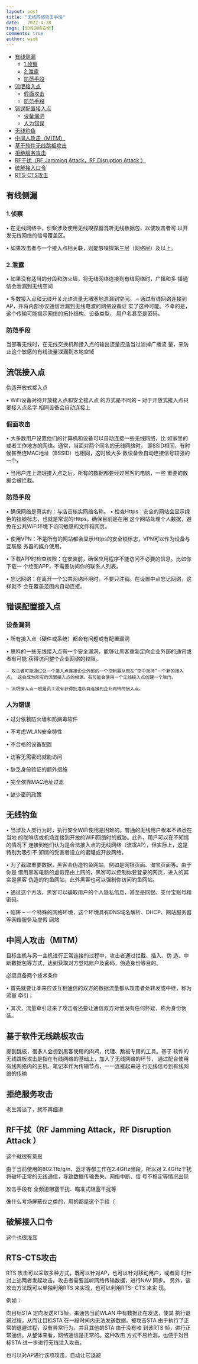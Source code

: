 ```yaml
---
layout: post
title: "无线网络攻击手段"
date:   2022-4-28
tags: [无线网络安全]
comments: true
author: wsxk
---
```


- [有线侧漏](#有线侧漏)
  - [1.侦察](#1侦察)
  - [2.泄露](#2泄露)
  - [防范手段](#防范手段)
- [流氓接入点](#流氓接入点)
  - [假面攻击](#假面攻击)
  - [防范手段](#防范手段-1)
- [错误配置接入点](#错误配置接入点)
  - [设备漏洞](#设备漏洞)
  - [人为错误](#人为错误)
- [无线钓鱼](#无线钓鱼)
- [中间人攻击（MITM）](#中间人攻击mitm)
- [基于软件无线跳板攻击](#基于软件无线跳板攻击)
- [拒绝服务攻击](#拒绝服务攻击)
- [RF干扰（RF Jamming Attack，RF Disruption Attack ）](#rf干扰rf-jamming-attackrf-disruption-attack-)
- [破解接入口令](#破解接入口令)
- [RTS-CTS攻击](#rts-cts攻击)

## 有线侧漏

### 1.侦察 

• 在无线网络中，侦察涉及使用无线嗅探器混听无线数据包，以使攻击者可 以开发无线网络的信号覆盖区。

• 如果攻击者与一个接入点相关联，则能够嗅探第三层（网络层）及以上。

### 2.泄露

• 如果没有适当的分段和防火墙，将无线网络连接到有线网络时，广播和多 播通信会泄漏到无线空间

• 多数接入点和无线开关允许流量无堵塞地泄漏到空间。 – 通过有线网络连接到AP，并将内部协议通信泄漏到无线电波的网络设备证 实了这种可能。不幸的是，这个传输可能揭示网络的拓扑结构、设备类型、 用户名甚至是密码。


### 防范手段

当部署无线时，在无线交换机和接入点的输出流量应适当过滤掉广播流 量，来防止这个敏感的有线流量泄漏到本地空域

## 流氓接入点

伪造开放式接入点 

• WiFi设备对待开放接入点和安全接入点 的方式是不同的 – 对于开放式接入点只要接入点名字 相同设备会自动连接上

### 假面攻击

• 大多数用户设置他们的计算机和设备可以自动连接一些无线网络，比 如家里的或者工作地方的网络。通常，当面对两个同名的无线网络时， 即SSID相同，有时候甚至连MAC地址（BSSID）也相同，这时候大多 数设备会自动连接信号较强的一个。

• 当用户连上流氓接入点之后，所有的数据都要经过黑客的电脑，一些 重要的数据会被拦截。

### 防范手段

• 确保网络是真实的：与店员核实网络名称。 • 检查Https：安全的网站会显示绿色的挂锁标志，也就是常说的Https。确保目前是在用 这个网站处理个人数据，避免在公共WiFi环境下访问敏感的文件和网页。

• 使用VPN：不是所有的网站都会显示Https的安全锁标志，VPN可以作为设备与互联服 务器的媒介使用。

• 下载APP时检查权限：在安装前，确保应用程序不能访问不必要的信息。比如你下载一 个绘图APP，不需要访问你的联系人列表。

• 忘记网络：在离开一个公共网络环境时，不要只注销。在设置中点忘记网络，这样就不 会在覆盖范围内自动连接。

## 错误配置接入点

###  设备漏洞 

• 所有接入点（硬件或系统）都会有问题或有配置漏洞 

• 思科的一些无线接入点有一个安全漏洞，能够让黑客重新定向企业外部的通讯或者有可能 获得访问整个企业网络的权限。 

    – 攻击者可能通过让一个接入点连接企业外部的一个控制器从而在“空中劫持”一个新的接入点。 这会成为所有的流氓接入点的根源。有可能会使用一个无线接入点创建一个后门。

    – 流氓接入点一般是员工没有获得批准私自连接到企业网络的接入点。

### 人为错误

• 过分依赖防火墙和防病毒软件 

• 不考虑WLAN安全特性 

• 不合格的设备配置 

• 访客无需密码就能访问 

• 缺乏身份验证的额外措施 

• 完全依靠MAC地址过滤 

• 缺少密码政策



## 无线钓鱼

• 当涉及人类行为时，执行安全WiFi使用是困难的。普通的无线用户根本不熟悉在当地 的咖啡店或机场连接到开放的WiFi网络时的威胁。此外，用户可以在不知情的情况下 连接到他们认为是合法接入点的无线网络（流氓AP），但实际上，这是特别为吸引不 知情的受害者设立的蜜罐或开放网络。

• 为了截取重要数据，黑客会伪造钓鱼网站，例如是网银页面、淘宝页面等。由于你是 借用黑客电脑的虚假路由上网的，黑客可以控制你要登录的网页，进入的其实是黑客 伪造的钓鱼网站，此外黑客也可以强制你访问钓鱼网站。

• 通过这个方法，黑客可以骗取用户的个人隐私信息，甚至是网银、支付宝账号和密码。 

• 陷阱 – 一个特殊的网络环境，这个环境具有DNS域名解析、DHCP、网站服务器等网络服务及虚假 网站


## 中间人攻击（MITM）

目标主机与另一主机进行正常连接的过程中，攻击者通过拦截、插入、伪 造、中断数据包等方式，达到获取对方登陆账户及密码，伪造身份等目的。


必须具备两个技术条件 

• 首先就要让本来应该互相通信的双方的数据流量都从攻击者处转发或中继，称为流量 牵引；

• 其次，流量牵引过来了攻击者还要让通信双方对他没有任何怀疑，称为身份伪装。

## 基于软件无线跳板攻击

提到跳板，很多人会想到黑客使用的肉鸡、代理、跳板专用的工具。基于 软件的无线跳板攻击是指在有线网络的基础上，加入了无线网络的环节， 通过配合使用有线网络内的主机、笔记本作为传输节点，一一连接起来进 行无线信号到有线网络的传输

## 拒绝服务攻击

老生常谈了，就不再细讲

## RF干扰（RF Jamming Attack，RF Disruption Attack ）

这个就很有意思

由于当前使用的802.11b/g/n、蓝牙等都工作在2.4GHz频段，所以对 2.4GHz干扰将破坏正常的无线通信，导致数据传输丢失、网络中断、信 号不稳定等情况出现

攻击手段有 全频道阻塞干扰、瞄准式阻塞干扰等

像什么考场屏蔽仪之类的，用的都是这个手段（

## 破解接入口令

这个也很浅显

## RTS-CTS攻击

RTS 攻击可以采取多种方式，既可以针对AP，也可以针对移动用户，或者同 时针对上述两者发起攻击。攻击者需要监听网络传输数据，进行NAV 同步。 另外，该攻击方法既可以单独利用RTS 来实现，也可以利用RTS- CTS 来实 现。

例如：

向目标STA 定向发送RTS帧，来通告当前WLAN 中有数据正在发送，使其 执行退避过程，从而让目标STA 在一段时间内无法发送数据。被攻击STA 由于执行了正常的退避过程，没有异常行为，并且其他的STA 由于没有收 到该RTS 帧，进行正常通信。从整体来看，网络通信是正常的。这种攻击 方式不易检测，也便于对目标STA 进一步进行无线注入攻击。

也可以对AP进行该项攻击，自动让它退避

